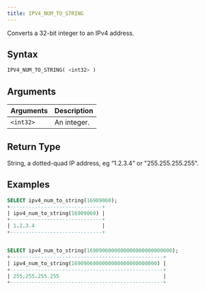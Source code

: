 ```yaml
---
title: IPV4_NUM_TO_STRING
---
```


Converts a 32-bit integer to an IPv4 address.

## Syntax

```sql
IPV4_NUM_TO_STRING( <int32> )
```

## Arguments

| Arguments   | Description |
| ----------- | ----------- |
| `<int32>` | An integer.

## Return Type

String, a dotted-quad IP address, eg “1.2.3.4” or "255.255.255.255". 

## Examples

```sql
SELECT ipv4_num_to_string(16909060);
+------------------------------+
| ipv4_num_to_string(16909060) |
+------------------------------+
| 1.2.3.4                      |
+------------------------------+


SELECT ipv4_num_to_string(1690906000000000000000000000);
+--------------------------------------------------+
| ipv4_num_to_string(1690906000000000000000000000) |
+--------------------------------------------------+
| 255.255.255.255                                  |
+--------------------------------------------------+
```
